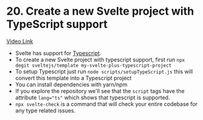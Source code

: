 # 20. Create a new Svelte project with TypeScript support

[Video Link](https://egghead.io/lessons/svelte-create-a-new-svelte-project-with-typescript-support?pl=getting-started-with-svelte-3-05a8541a)

- Svelte has support for [Typescript](typescript.md).
- To create a new Svelte project with typescript support, first run `npx degit sveltejs/template my-svelte-plus-typescript-project`
- To setup Typescript just run `node scripts/setupTypeScript.js` this will convert this template into a Typescript project
- You can install dependencies with yarn/npm
- If you explore the repository we'll see that the `script` tags have the attribute `lang="ts"` which shows that typescript is supported.
- `npx svelte-check` is a command that will check your entire codebase for any type related issues.
